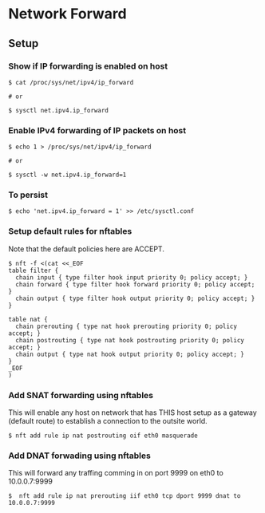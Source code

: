 # Network Forward

## Setup

### Show if IP forwarding is enabled on host

```
$ cat /proc/sys/net/ipv4/ip_forward

# or

$ sysctl net.ipv4.ip_forward
```

### Enable IPv4 forwarding of IP packets on host

```
$ echo 1 > /proc/sys/net/ipv4/ip_forward

# or

$ sysctl -w net.ipv4.ip_forward=1
```

### To persist

```
$ echo 'net.ipv4.ip_forward = 1' >> /etc/sysctl.conf
```

### Setup default rules for nftables

Note that the default policies here are ACCEPT.

```
$ nft -f <(cat <<_EOF
table filter {
  chain input { type filter hook input priority 0; policy accept; }
  chain forward { type filter hook forward priority 0; policy accept; }
  chain output { type filter hook output priority 0; policy accept; }
}

table nat {
  chain prerouting { type nat hook prerouting priority 0; policy accept; }
  chain postrouting { type nat hook postrouting priority 0; policy accept; }
  chain output { type nat hook output priority 0; policy accept; }
}
_EOF
)
```

### Add SNAT forwarding using nftables

This will enable any host on network that has THIS host setup as a gateway (default route) to 
establish a connection to the outsite world.

```
$ nft add rule ip nat postrouting oif eth0 masquerade
```

### Add DNAT forwading using nftables

This will forward any traffing comming in on port 9999 on eth0 to 10.0.0.7:9999

```
$  nft add rule ip nat prerouting iif eth0 tcp dport 9999 dnat to 10.0.0.7:9999
```
